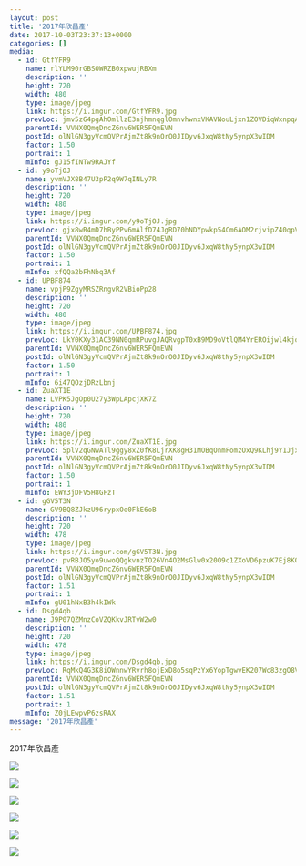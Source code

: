 ```yaml
---
layout: post
title: '2017年欣昌產' 
date: 2017-10-03T23:37:13+0000 
categories: [] 
media:
  - id: GtfYFR9
    name: rlYLM90rGBSOWRZB0xpwujRBXm
    description: ''   
    height: 720
    width: 480
    type: image/jpeg
    link: https://i.imgur.com/GtfYFR9.jpg
    prevLoc: jmv5zG4pgAhOmllzE3njhmnqgl0mnvhwnxVKAVNouLjxn1ZOVDiqWxnpqAqkuLPGqPrllvF9A6z2qX49tW89KK937yIDlBwpzlRyHg4mQPyVxBiMnwE0zKZlfEpMPx7A0Ni9OKwPXpLoIwp2XqAVpxiqmARJgYq8FO4kP7ppr5sQO60G1yy2s0jlEm0orYirzEorY2Z7TNPgkwJJq8u9Jq0Xr1JGu4ZKDnNo6GUQlZPZo5NGIQxko1gkPMfmx5jLMM8J
    parentId: VVNX0QmqDncZ6nv6WER5FQmEVN
    postId: olNlGN3gyVcmQVPrAjmZt8k9nOrO0JIDyv6JxqW8tNy5ynpX3wIDM
    factor: 1.50
    portrait: 1
    mInfo: gJ15fINTw9RAJYf
  - id: y9oTjOJ
    name: yvmVJX8B47U3pP2q9W7qINLy7R
    description: ''   
    height: 720
    width: 480
    type: image/jpeg
    link: https://i.imgur.com/y9oTjOJ.jpg
    prevLoc: gjx8wB4mD7hByPPv6mAlfD74JgRD70hNDYpwkp54Cm6AOM2rjvipZ40qpVpWhRy73yznnJcOLNJ4jgZOCPZD6EqBLrI9JjAPW78jSlXq7zQAoDSVQKNp7pvpUQwrB9rN9ouvgqvAEKBRh6wXXzNpvwTNAAJN7pKrfq6QxOGGmyuXzKRwrZZGSBW5pnB5vlIqLmGKyEq8IPzjgAvy9ruQD73Pz9vMfQWKL6zQvZfDP23DJVxMFmk5Wj35pyfKX8y33Dgw
    parentId: VVNX0QmqDncZ6nv6WER5FQmEVN
    postId: olNlGN3gyVcmQVPrAjmZt8k9nOrO0JIDyv6JxqW8tNy5ynpX3wIDM
    factor: 1.50
    portrait: 1
    mInfo: xfQQa2bFhNbq3Af
  - id: UPBF874
    name: vpjP9ZgyMRSZRngvR2VBioPp28
    description: ''   
    height: 720
    width: 480
    type: image/jpeg
    link: https://i.imgur.com/UPBF874.jpg
    prevLoc: LkY0KXy31AC39NN0qmRPuvgJAQRvgpT0xB9MD9oVtlQM4YrEROijwl4kjojViJy69yoOOXc05RDxzWQ0T392553R9VhvL32mqG9Mum39GYN0M4ulDw44BNq4UEg8XN8D1YSNOBYQJxoQSqkYrAZ5B9cxQvY7jVmrc76PNOgg2AfYlgkKGww3IXErgzXwNZCDAyVvq24ls43orO6Mq6ijE9R486QEC8WDqG1JNliMz6gP989Ysok8R7j8mYtRy98M4On7
    parentId: VVNX0QmqDncZ6nv6WER5FQmEVN
    postId: olNlGN3gyVcmQVPrAjmZt8k9nOrO0JIDyv6JxqW8tNy5ynpX3wIDM
    factor: 1.50
    portrait: 1
    mInfo: 6i47QOzjDRzLbnj
  - id: ZuaXT1E
    name: LVPK5JgOp0U27y3WpLApcjXK7Z
    description: ''   
    height: 720
    width: 480
    type: image/jpeg
    link: https://i.imgur.com/ZuaXT1E.jpg
    prevLoc: 5plV2qGNwATl9ggy8xZ0fK8LjrXK8gH31MOBqOnmFomzOxQ9KLhj9Y1JjxjEiR74z7Kvv2cmLEJv9K6mi9N8nn9xNzFxn9985LOmfvA1W3963wUm5PEQ6QALsMPmxXnGkjsQPDZMM7PRHp5DG8GA81UVq5wnLJ7qukZ6VBJJEjtMlQ4z3PPjTpKNmMp9GyUZ1DoEoWY8U7g59EWRr3UzM0nE25P1umBKGP8PrgFPD3VkBlpoH6Xxl7AxLDcGJxMDwE5X
    parentId: VVNX0QmqDncZ6nv6WER5FQmEVN
    postId: olNlGN3gyVcmQVPrAjmZt8k9nOrO0JIDyv6JxqW8tNy5ynpX3wIDM
    factor: 1.50
    portrait: 1
    mInfo: EWY3jDFV5H8GFzT
  - id: gGV5T3N
    name: GV9BQ8ZJkzU96rypxOo0FkE6oB
    description: ''   
    height: 720
    width: 478
    type: image/jpeg
    link: https://i.imgur.com/gGV5T3N.jpg
    prevLoc: pvRBJO5yo9uwoQQgkvnzTO26Vn4O2MsGlw0x20O9c1ZXoVD6pzuK7Ej8K0KDczko0NGwjBFKRy83MAlLSkOMWzDKpLhmlRjBPoz9Hw574pOWMvFXyO2GmQVztQPPGn3DOvtR2MZ93owWikWOxZ00jXso1Wqn5ZYvhmw0zZ88ODH72RVY5119T9xjM79R4ZTylEQ722VgTzrvzLZ08GCB43WkP0Eoc133DKDJ5oTlJ08nlXDXiqWBRmwB2pSVDDmJwVwA
    parentId: VVNX0QmqDncZ6nv6WER5FQmEVN
    postId: olNlGN3gyVcmQVPrAjmZt8k9nOrO0JIDyv6JxqW8tNy5ynpX3wIDM
    factor: 1.51
    portrait: 1
    mInfo: gU01hNxB3h4kIWk
  - id: Dsgd4qb
    name: J9P07QZMnzCoVZQKkvJRTvW2w0
    description: ''   
    height: 720
    width: 478
    type: image/jpeg
    link: https://i.imgur.com/Dsgd4qb.jpg
    prevLoc: RqMkQ4G3K8iOWnnwYRvrh8ojExD8o5sqPzYx6YopTgwvEK207Wc83zgO8V86IjyKoWPLkDTRyGXlvm9ZU7vL007L5VF1r9GqVr5XClX4nkxMrMcVrAmPLy4xiLlG8pBL1mhn7xwKgDk3sRpqvrVBVZSo4zpm2v0AuDxlw0Mv4AtqKLG9rqRpFM46PNGJ0ktxw3DQMMN5fByl5R2RXBi1E7mqjpGju53lPYxnM9iRMlYmMW7gcOvBgG1p0JTl8lKz1pj
    parentId: VVNX0QmqDncZ6nv6WER5FQmEVN
    postId: olNlGN3gyVcmQVPrAjmZt8k9nOrO0JIDyv6JxqW8tNy5ynpX3wIDM
    factor: 1.51
    portrait: 1
    mInfo: Z0jLEwpvP6zsRAX
message: '2017年欣昌產'  
---
```


2017年欣昌產


[//]: #media:  
<a href="https://i.imgur.com/GtfYFR9.jpg"><img class="postImage" src="https://i.imgur.com/GtfYFR9h.jpg" />  
</a>    

<a href="https://i.imgur.com/y9oTjOJ.jpg"><img class="postImage" src="https://i.imgur.com/y9oTjOJh.jpg" />  
</a>    

<a href="https://i.imgur.com/UPBF874.jpg"><img class="postImage" src="https://i.imgur.com/UPBF874h.jpg" />  
</a>    

<a href="https://i.imgur.com/ZuaXT1E.jpg"><img class="postImage" src="https://i.imgur.com/ZuaXT1Eh.jpg" />  
</a>    

<a href="https://i.imgur.com/gGV5T3N.jpg"><img class="postImage" src="https://i.imgur.com/gGV5T3Nh.jpg" />  
</a>    

<a href="https://i.imgur.com/Dsgd4qb.jpg"><img class="postImage" src="https://i.imgur.com/Dsgd4qbh.jpg" />  
</a>   
